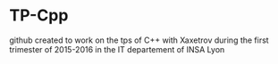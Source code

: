 # TP-Cpp
github created to work on the tps of C++ with Xaxetrov during the first trimester of 2015-2016 in the IT departement of INSA Lyon

